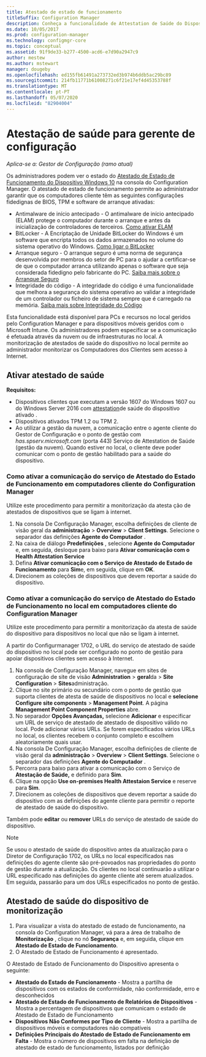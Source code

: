 ```yaml
---
title: Atestado de estado de funcionamento
titleSuffix: Configuration Manager
description: Conheça a funcionalidade de Attestation de Saúde do Dispositivo visível na consola Do Gestor de Configuração.
ms.date: 10/05/2017
ms.prod: configuration-manager
ms.technology: configmgr-core
ms.topic: conceptual
ms.assetid: 91f9de33-b277-4500-acd6-e7d90a2947c9
author: mestew
ms.author: mstewart
manager: dougeby
ms.openlocfilehash: ed155fb61491a273732ed3b974b6ddb5ac29bc89
ms.sourcegitcommit: 214fb11771b61008271c6f21e17ef4d45353788f
ms.translationtype: MT
ms.contentlocale: pt-PT
ms.lasthandoff: 05/07/2020
ms.locfileid: "82904004"
---
```

# <a name="health-attestation-for-configuration-manager"></a>Atestação de saúde para gerente de configuração

*Aplica-se a: Gestor de Configuração (ramo atual)*

Os administradores podem ver o estado do [Atestado de Estado de Funcionamento do Dispositivo Windows 10](https://docs.microsoft.com/windows/security/threat-protection/protect-high-value-assets-by-controlling-the-health-of-windows-10-based-devices) na consola do Configuration Manager.  O atestado de estado de funcionamento permite ao administrador garantir que os computadores cliente têm as seguintes configurações fidedignas de BIOS, TPM e software de arranque ativadas:  

-   Antimalware de início antecipado - O antimalware de início antecipado (ELAM) protege o computador durante o arranque e antes da inicialização de controladores de terceiros. [Como ativar ELAM](https://gallery.technet.microsoft.com/How-to-turn-on-Early-84552ec5)  
-   BitLocker - A Encriptação de Unidade BitLocker do Windows é um software que encripta todos os dados armazenados no volume do sistema operativo do Windows.  [Como ligar o BitLocker](https://gallery.technet.microsoft.com/How-to-turn-on-BitLocker-34294d3d)  
-   Arranque seguro - O arranque seguro é uma norma de segurança desenvolvida por membros do setor de PC para o ajudar a certificar-se de que o computador arranca utilizando apenas o software que seja considerada fidedigno pelo fabricante do PC. [Saiba mais sobre o Arranque Seguro](https://docs.microsoft.com/previous-versions/windows/it-pro/windows-8.1-and-8/hh824987(v=win.10))  
-   Integridade do código - A integridade do código é uma funcionalidade que melhora a segurança do sistema operativo ao validar a integridade de um controlador ou ficheiro de sistema sempre que é carregado na memória. [Saiba mais sobre Integridade do Código](https://docs.microsoft.com/previous-versions/windows/it-pro/windows-server-2008-R2-and-2008/dd348642(v=ws.10))  

Esta funcionalidade está disponível para PCs e recursos no local geridos pelo Configuration Manager e para dispositivos móveis geridos com o Microsoft Intune. Os administradores podem especificar se a comunicação é efetuada através da nuvem ou de infraestruturas no local. A monitorização de atestados de saúde do dispositivo no local permite ao administrador monitorizar os Computadores dos Clientes sem acesso à Internet.

## <a name="enable-health-attestation"></a>Ativar atestado de saúde

 **Requisitos:**  

-   Dispositivos clientes que executam a versão 1607 do Windows 1607 ou do Windows Server 2016 com [attestation](https://docs.microsoft.com/windows-server/security/device-health-attestation)de saúde do dispositivo ativado .
-   Dispositivos ativados TPM 1.2 ou TPM 2.
-   Ao utilizar a gestão da nuvem, a comunicação entre o agente cliente do Gestor de Configuração e o ponto de gestão com *has.spserv.microsoft.com* (porta 443) Serviço de Attestation de Saúde (gestão da nuvem). Quando estiver no local, o cliente deve poder comunicar com o ponto de gestão habilitado para a saúde do dispositivo.

### <a name="how-to-enable-health-attestation-service-communication-on-configuration-manager-client-computers"></a>Como ativar a comunicação do serviço de Atestado do Estado de Funcionamento em computadores cliente do Configuration Manager

Utilize este procedimento para permitir a monitorização da atesta ção de atestados de dispositivos que se ligam à internet.

1.  Na consola De Configuração Manager, escolha definições de cliente de visão geral da **administração**  >  **Overview**  >  **Client Settings**.  Selecione o separador das definições **Agente do Computador** .  
2.  Na caixa de diálogo **Predefinições** , selecione **Agente do Computador** e, em seguida, desloque para baixo para **Ativar comunicação com o Health Attestation Service**  
3.  Defina **Ativar comunicação com o Serviço de Atestado de Estado de Funcionamento** para **Sim**e, em seguida, clique em **OK**.  
4. Direcionem as coleções de dispositivos que devem reportar a saúde do dispositivo.

### <a name="how-to-enable-on-premises-health-attestation-service-communication-on-configuration-manager-client-computers"></a>Como ativar a comunicação do serviço de Atestado do Estado de Funcionamento no local em computadores cliente do Configuration Manager
Utilize este procedimento para permitir a monitorização da atesta de saúde do dispositivo para dispositivos no local que não se ligam à internet.

A partir do Configurmanager 1702, o URL do serviço de atestado de saúde do dispositivo no local pode ser configurado no ponto de gestão para apoiar dispositivos clientes sem acesso à Internet.

1. Na consola de Configuração Manager, navegue em sites de configuração de site de visão **Administration**  >  **geral**da  >  **Site Configuration**  >  **Sites**administração.
2. Clique no site primário ou secundário com o ponto de gestão que suporta clientes de atesta de saúde de dispositivos no local e **selecione Configure site components**  >  **Management Point**. A página **Management Point Component Properties** abre.
3. No separador **Opções Avançadas,** selecione **Adicionar** e especificar um URL de serviço de atestado de atestado de dispositivo válido no local. Pode adicionar vários URLs. Se forem especificados vários URLs no local, os clientes recebem o conjunto completo e escolhem aleatoriamente quais usar.
4.  Na consola De Configuração Manager, escolha definições de cliente de visão geral da **administração**  >  **Overview**  >  **Client Settings**.  Selecione o separador das definições **Agente do Computador** .  
5.  Percorra para baixo para ativar a comunicação com o Serviço de **Atestação de Saúde,** e definido para **Sim**.
7.  Clique na opção **Use on-premises Health Attestaion Service** e reserve para **Sim**.
8. Direcionem as coleções de dispositivos que devem reportar a saúde do dispositivo com as definições do agente cliente para permitir o reporte de atestado de saúde do dispositivo.

Também pode **editar** ou **remover** URLs do serviço de atestado de saúde do dispositivo.

> [!NOTE]
> Se usou o atestado de saúde do dispositivo antes da atualização para o Diretor de Configuração 1702, os URLs no local especificados nas definições do agente cliente são pré-povoados nas propriedades do ponto de gestão durante a atualização. Os clientes no local continuarão a utilizar o URL especificado nas definições do agente cliente até serem atualizados. Em seguida, passarão para um dos URLs especificados no ponto de gestão.

## <a name="monitor-device-health-attestation"></a>Atestado de saúde do dispositivo de monitorização

1.  Para visualizar a vista do atestado de estado de funcionamento, na consola do Configuration Manager, vá para a área de trabalho de **Monitorização** , clique no nó **Segurança** e, em seguida, clique em **Atestado de Estado de Funcionamento**.  
2.  O Atestado de Estado de Funcionamento é apresentado.  

O Atestado de Estado de Funcionamento do Dispositivo apresenta o seguinte:  

-   **Atestado do Estado de Funcionamento** - Mostra a partilha de dispositivos com os estados de conformidade, não conformidade, erro e desconhecidos  
-   **Atestado de Estado de Funcionamento de Relatórios de Dispositivos** - Mostra a percentagem de dispositivos que comunicam o estado de Atestado de Estado de Funcionamento  
-   **Dispositivos Não Conformes por Tipo de Cliente** - Mostra a partilha de dispositivos móveis e computadores não compatíveis  
-   **Definições Principais do Atestado de Estado de Funcionamento em Falta** - Mostra o número de dispositivos em falta na definição de atestado de estado de funcionamento, listados por definição
